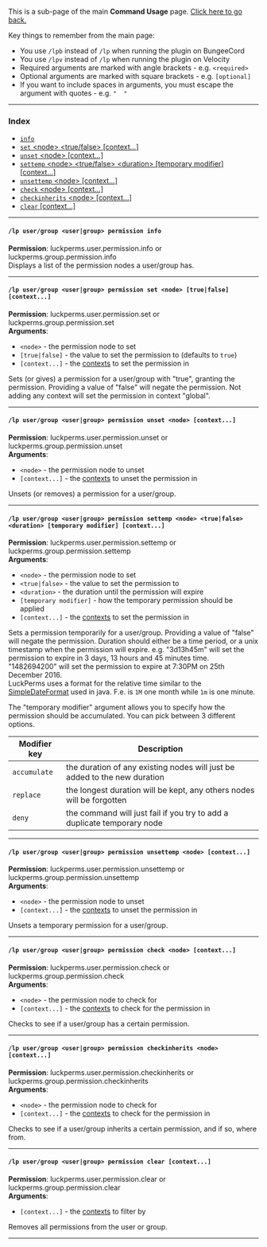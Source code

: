 This is a sub-page of the main **Command Usage** page. [Click here to go back.](https://github.com/lucko/LuckPerms/wiki/Command-Usage)

Key things to remember from the main page:

* You use `/lpb` instead of `/lp` when running the plugin on BungeeCord
* You use `/lpv` instead of `/lp` when running the plugin on Velocity
* Required arguments are marked with angle brackets - e.g. `<required>`
* Optional arguments are marked with square brackets - e.g. `[optional]`
* If you want to include spaces in arguments, you must escape the argument with quotes - e.g. `"  "`

___

### Index
*  [`info`](#lp-usergroup-usergroup-permission-info)
*  [`set` \<node\> \<true/false\> [context...]](#lp-usergroup-usergroup-permission-set)
*  [`unset` \<node\> [context...]](#lp-usergroup-usergroup-permission-unset)
*  [`settemp` \<node\> \<true/false\> \<duration\> [temporary modifier] [context...]](#lp-usergroup-usergroup-permission-settemp)
*  [`unsettemp` \<node\> [context...]](#lp-usergroup-usergroup-permission-unsettemp)
*  [`check` \<node\> [context...]](#lp-usergroup-usergroup-permission-check)
*  [`checkinherits` \<node\> [context...]](#lp-usergroup-usergroup-permission-checkinherits)
*  [`clear` [context...]](#lp-usergroup-usergroup-permission-clear)

___
#### `/lp user/group <user|group> permission info`  
**Permission**: luckperms.user.permission.info or luckperms.group.permission.info  
Displays a list of the permission nodes a user/group has.

___
#### `/lp user/group <user|group> permission set <node> [true|false] [context...]`  
**Permission**: luckperms.user.permission.set or luckperms.group.permission.set  
**Arguments**:  
* `<node>` - the permission node to set
* `[true|false]` - the value to set the permission to (defaults to `true`)
* `[context...]` - the [contexts](https://github.com/lucko/LuckPerms/wiki/Context) to set the permission in

Sets (or gives) a permission for a user/group with "true", granting the permission. Providing a value of "false" will negate the permission. Not adding any context will set the permission in context "global".

___
#### `/lp user/group <user|group> permission unset <node> [context...]`  
**Permission**: luckperms.user.permission.unset or luckperms.group.permission.unset  
**Arguments**:  
* `<node>` - the permission node to unset
* `[context...]` - the [contexts](https://github.com/lucko/LuckPerms/wiki/Context) to unset the permission in

Unsets (or removes) a permission for a user/group.

___
#### `/lp user/group <user|group> permission settemp <node> <true|false> <duration> [temporary modifier] [context...]`  
**Permission**: luckperms.user.permission.settemp or luckperms.group.permission.settemp  
**Arguments**:  
* `<node>` - the permission node to set
* `<true|false>` - the value to set the permission to
* `<duration>` - the duration until the permission will expire
* `[temporary modifier]` - how the temporary permission should be applied
* `[context...]` - the [contexts](https://github.com/lucko/LuckPerms/wiki/Context) to set the permission in

Sets a permission temporarily for a user/group. Providing a value of "false" will negate the permission. Duration should either be a time period, or a unix timestamp when the permission will expire. e.g. "3d13h45m" will set the permission to expire in 3 days, 13 hours and 45 minutes time. "1482694200" will set the permission to expire at 7:30PM on 25th December 2016.  
LuckPerms uses a format for the relative time similar to the [SimpleDateFormat](https://docs.oracle.com/javase/7/docs/api/java/text/SimpleDateFormat.html) used in java. F.e. is `1M` one month while `1m` is one minute.

The "temporary modifier" argument allows you to specify how the permission should be accumulated. You can pick between 3 different options.

| Modifier key | Description                                                               |
|--------------|---------------------------------------------------------------------------|
| `accumulate` | the duration of any existing nodes will just be added to the new duration |
| `replace`    | the longest duration will be kept, any others nodes will be forgotten     |
| `deny`       | the command will just fail if you try to add a duplicate temporary node   |

___
#### `/lp user/group <user|group> permission unsettemp <node> [context...]`  
**Permission**: luckperms.user.permission.unsettemp or luckperms.group.permission.unsettemp  
**Arguments**:  
* `<node>` - the permission node to unset
* `[context...]` - the [contexts](https://github.com/lucko/LuckPerms/wiki/Context) to unset the permission in

Unsets a temporary permission for a user/group.

___
#### `/lp user/group <user|group> permission check <node> [context...]`  
**Permission**: luckperms.user.permission.check or luckperms.group.permission.check  
**Arguments**:  
* `<node>` - the permission node to check for
* `[context...]` - the [contexts](https://github.com/lucko/LuckPerms/wiki/Context) to check for the permission in

Checks to see if a user/group has a certain permission.

___
#### `/lp user/group <user|group> permission checkinherits <node> [context...]`  
**Permission**: luckperms.user.permission.checkinherits or luckperms.group.permission.checkinherits  
**Arguments**:  
* `<node>` - the permission node to check for
* `[context...]` - the [contexts](https://github.com/lucko/LuckPerms/wiki/Context) to check for the permission in

Checks to see if a user/group inherits a certain permission, and if so, where from.

___
#### `/lp user/group <user|group> permission clear [context...]`  
**Permission**: luckperms.user.permission.clear or luckperms.group.permission.clear  
**Arguments**:  
* `[context...]` - the [contexts](https://github.com/lucko/LuckPerms/wiki/Context) to filter by

Removes all permissions from the user or group.

___
